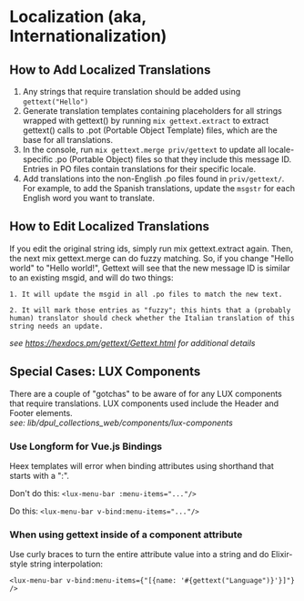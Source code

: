 # Localization (aka, Internationalization)

## How to Add Localized Translations

1. Any strings that require translation should be added using `gettext("Hello")`
2. Generate translation templates containing placeholders for all strings wrapped with gettext() by running  `mix gettext.extract` to extract gettext() calls to .pot (Portable Object Template) files, which are the base for all translations. 
3. In the console, run `mix gettext.merge priv/gettext` to update all locale-specific .po (Portable Object) files so that they include this message ID. Entries in PO files contain translations for their specific locale.
4. Add translations into the non-English .po files found in `priv/gettext/`. For example, to add the Spanish translations, update the `msgstr` for each English word you want to translate.

## How to Edit Localized Translations
If you edit the original string ids, simply run mix gettext.extract again. Then, the next mix gettext.merge can do fuzzy matching. So, if you change "Hello world" to "Hello world!", Gettext will see that the new message ID is similar to an existing msgid, and will do two things:

    1. It will update the msgid in all .po files to match the new text.

    2. It will mark those entries as "fuzzy"; this hints that a (probably human) translator should check whether the Italian translation of this string needs an update.

_see https://hexdocs.pm/gettext/Gettext.html for additional details_

## Special Cases: LUX Components
There are a couple of "gotchas" to be aware of for any LUX components that require translations. LUX components used include the Header and Footer elements.  
_see: lib/dpul_collections_web/components/lux-components_

### Use Longform for Vue.js Bindings
Heex templates will error when binding attributes using shorthand that starts with a ":".

Don't do this:
`<lux-menu-bar :menu-items="..."/>`

Do this:
`<lux-menu-bar v-bind:menu-items="..."/>`

### When using gettext inside of a component attribute
Use curly braces to turn the entire attribute value into a string and do Elixir-style string interpolation:

```
<lux-menu-bar v-bind:menu-items={"[{name: '#{gettext("Language")}'}]"} />
```

